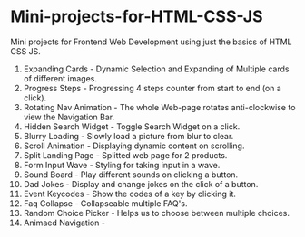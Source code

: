 # Mini-projects-for-HTML-CSS-JS
Mini projects for Frontend Web Development using just the basics of HTML CSS JS.

1. Expanding Cards - Dynamic Selection and Expanding of Multiple cards of different images. 
2. Progress Steps - Progressing 4 steps counter from start to end (on a click).
3. Rotating Nav Animation - The whole Web-page rotates anti-clockwise to view the Navigation Bar.
4. Hidden Search Widget - Toggle Search Widget on a click.
5. Blurry Loading - Slowly load a picture from blur to clear.
6. Scroll Animation - Displaying dynamic content on scrolling.
7. Split Landing Page - Splitted web page for 2 products.
8. Form Input Wave - Styling for taking input in a wave.
9. Sound Board - Play different sounds on clicking a button.
10. Dad Jokes - Display and change jokes on the click of a button.
11. Event Keycodes - Show the codes of a key by clicking it.
12. Faq Collapse - Collapseable multiple FAQ's.
13. Random Choice Picker - Helps us to choose between multiple choices.
14. Animaed Navigation - 
